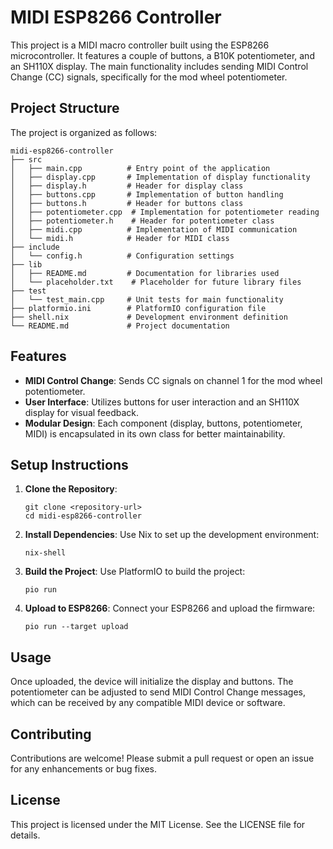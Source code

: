 # MIDI ESP8266 Controller

This project is a MIDI macro controller built using the ESP8266 microcontroller. It features a couple of buttons, a B10K potentiometer, and an SH110X display. The main functionality includes sending MIDI Control Change (CC) signals, specifically for the mod wheel potentiometer.

## Project Structure

The project is organized as follows:

```
midi-esp8266-controller
├── src
│   ├── main.cpp          # Entry point of the application
│   ├── display.cpp       # Implementation of display functionality
│   ├── display.h         # Header for display class
│   ├── buttons.cpp       # Implementation of button handling
│   ├── buttons.h         # Header for buttons class
│   ├── potentiometer.cpp  # Implementation for potentiometer reading
│   ├── potentiometer.h    # Header for potentiometer class
│   ├── midi.cpp          # Implementation of MIDI communication
│   └── midi.h            # Header for MIDI class
├── include
│   └── config.h          # Configuration settings
├── lib
│   ├── README.md         # Documentation for libraries used
│   └── placeholder.txt    # Placeholder for future library files
├── test
│   └── test_main.cpp     # Unit tests for main functionality
├── platformio.ini        # PlatformIO configuration file
├── shell.nix             # Development environment definition
└── README.md             # Project documentation
```

## Features

- **MIDI Control Change**: Sends CC signals on channel 1 for the mod wheel potentiometer.
- **User Interface**: Utilizes buttons for user interaction and an SH110X display for visual feedback.
- **Modular Design**: Each component (display, buttons, potentiometer, MIDI) is encapsulated in its own class for better maintainability.

## Setup Instructions

1. **Clone the Repository**: 
   ```
   git clone <repository-url>
   cd midi-esp8266-controller
   ```

2. **Install Dependencies**: 
   Use Nix to set up the development environment:
   ```
   nix-shell
   ```

3. **Build the Project**: 
   Use PlatformIO to build the project:
   ```
   pio run
   ```

4. **Upload to ESP8266**: 
   Connect your ESP8266 and upload the firmware:
   ```
   pio run --target upload
   ```

## Usage

Once uploaded, the device will initialize the display and buttons. The potentiometer can be adjusted to send MIDI Control Change messages, which can be received by any compatible MIDI device or software.

## Contributing

Contributions are welcome! Please submit a pull request or open an issue for any enhancements or bug fixes.

## License

This project is licensed under the MIT License. See the LICENSE file for details.
